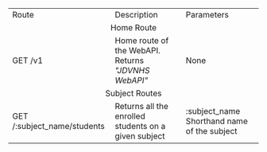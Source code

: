 <table>
    <tr>
        <td>Route</td>
        <td>Description</td>
        <td>Parameters</td>
    </tr>
    <tr>
        <td colspan="3"  align='center'>Home Route</td>
    </tr>
    <tr>
        <td>GET /v1</td>
        <td>Home route of the WebAPI. Returns <em property='italic'>"JDVNHS WebAPI"</em></td>
        <td>None</td>
    </tr>
    <tr>
        <td colspan="3"  align='center'>Subject Routes</td>
    </tr>
    <tr>
        <td>GET /:subject_name/students</td>
        <td>Returns all the enrolled students on a given subject</td>
        <td>:subject_name Shorthand name of the subject</td>
    </tr>
</table>
